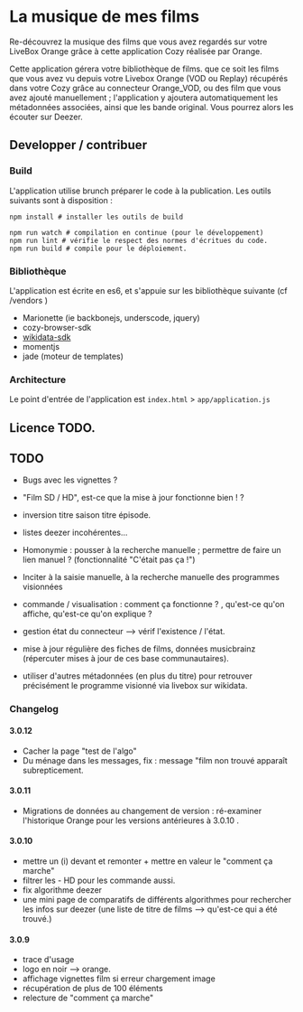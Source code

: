 # La musique de mes films

Re-découvrez la musique des films que vous avez regardés sur votre LiveBox Orange grâce à cette application Cozy réalisée par Orange.

Cette application gérera votre bibliothèque de films. que ce soit les films que vous avez vu depuis votre Livebox Orange (VOD ou Replay) récupérés dans votre Cozy grâce au connecteur Orange_VOD, ou des film que vous avez ajouté manuellement ; l'application y ajoutera automatiquement les métadonnées associées, ainsi que les bande original. Vous pourrez alors les écouter sur Deezer.

## Developper / contribuer

### Build

L'application utilise brunch préparer le code à la publication. Les outils suivants sont à disposition :

```
npm install # installer les outils de build

npm run watch # compilation en continue (pour le développement)
npm run lint # vérifie le respect des normes d'écritues du code.
npm run build # compile pour le déploiement.
```

### Bibliothèque

L'application est écrite en es6, et s'appuie sur les bibliothèque suivante (cf /vendors )

* Marionette (ie backbonejs, underscode, jquery)
* cozy-browser-sdk
* [wikidata-sdk](https://github.com/maxlath/wikidata-sdk)
* momentjs
* jade (moteur de templates)

### Architecture

Le point d'entrée de l'application est `index.html` > `app/application.js`

## Licence TODO.

## TODO
* Bugs avec les vignettes ?
* "Film SD / HD", est-ce que la mise à jour fonctionne bien ! ?
* inversion titre saison titre épisode.

* listes deezer incohérentes...

* Homonymie : pousser à la recherche manuelle ; permettre de faire un lien manuel ? (fonctionnalité "C'était pas ça !")

* Inciter à la saisie manuelle, à la recherche manuelle des programmes visionnées

* commande / visualisation : comment ça fonctionne ? , qu'est-ce qu'on affiche, qu'est-ce qu'on explique ?

* gestion état du connecteur --> vérif l'existence / l'état.
* mise à jour régulière des fiches de films, données musicbrainz (répercuter mises à jour de ces base communautaires).
* utiliser d'autres métadonnées (en plus du titre) pour retrouver précisément le programme visionné via livebox sur wikidata.


### Changelog

#### 3.0.12
* Cacher la page "test de l'algo"
* Du ménage dans les messages, fix : message "film non trouvé apparaît subrepticement.

#### 3.0.11
* Migrations de données au changement de version : ré-examiner l'historique Orange pour les versions antérieures à 3.0.10 .

#### 3.0.10
* mettre un (i) devant et remonter + mettre en valeur le "comment ça marche"
* filtrer les - HD pour les commande aussi.
* fix algorithme deezer
* une mini page de comparatifs de différents algorithmes pour rechercher les infos sur deezer (une liste de titre de films --> qu'est-ce qui a été trouvé.)


#### 3.0.9
* trace d'usage
* logo en noir --> orange.
* affichage vignettes film si erreur chargement image
* récupération de plus de 100 éléments
* relecture de "comment ça marche"
